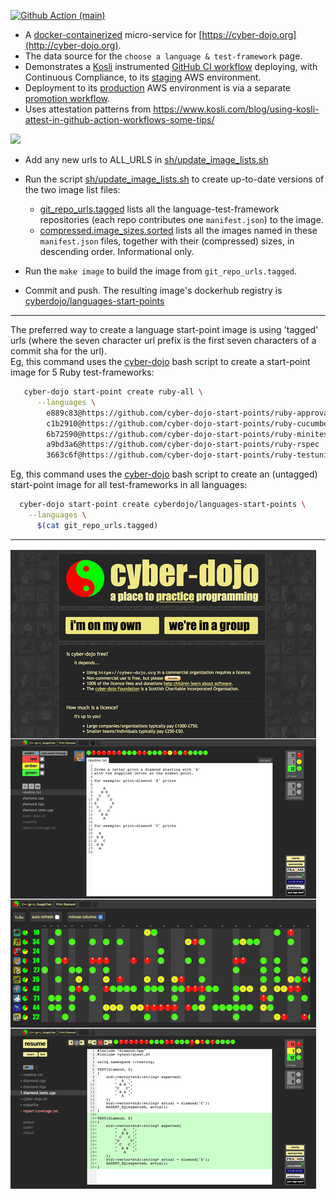 [![Github Action (main)](https://github.com/cyber-dojo/languages-start-points/actions/workflows/main.yml/badge.svg)](https://github.com/cyber-dojo/languages-start-points/actions)

- A [docker-containerized](https://registry.hub.docker.com/r/cyberdojo/languages-start-points) micro-service for [https://cyber-dojo.org](http://cyber-dojo.org).
- The data source for the `choose a language & test-framework` page.
- Demonstrates a [Kosli](https://www.kosli.com/) instrumented [GitHub CI workflow](https://app.kosli.com/cyber-dojo/flows/languages-start-points-ci/trails/) 
  deploying, with Continuous Compliance, to its [staging](https://app.kosli.com/cyber-dojo/environments/aws-beta/snapshots/) AWS environment.
- Deployment to its [production](https://app.kosli.com/cyber-dojo/environments/aws-prod/snapshots/) AWS environment is via a separate [promotion workflow](https://github.com/cyber-dojo/aws-prod-co-promotion).
- Uses attestation patterns from https://www.kosli.com/blog/using-kosli-attest-in-github-action-workflows-some-tips/


<img width="75%" src="https://user-images.githubusercontent.com/252118/97070783-fa349e80-15d2-11eb-85e3-e0a1201be060.png">

- Add any new urls to ALL_URLS in [sh/update_image_lists.sh](https://github.com/cyber-dojo/languages-start-points/blob/master/sh/update_image_lists.sh) 
- Run the script [sh/update_image_lists.sh](https://github.com/cyber-dojo/languages-start-points/blob/master/sh/update_image_lists.sh) to create up-to-date versions of the two image list files:
  - [git_repo_urls.tagged](https://github.com/cyber-dojo/languages-start-points/blob/master/git_repo_urls.tagged) lists all the language-test-framework repositories (each repo contributes one `manifest.json`) to the image.
  - [compressed.image_sizes.sorted](https://github.com/cyber-dojo/languages-start-points/blob/master/compressed.image_sizes.sorted) lists all the images named in these `manifest.json` files, together with their (compressed) sizes, in descending order. Informational only.

- Run the `make image` to build the image from `git_repo_urls.tagged`.
- Commit and push. The resulting image's dockerhub registry is  [cyberdojo/languages-start-points](https://hub.docker.com/r/cyberdojo/languages-start-points/tags)


***

The preferred way to create a language start-point image is using 'tagged' urls (where the seven
character url prefix is the first seven characters of a commit sha for the url).  
Eg, this command uses the [cyber-dojo](https://github.com/cyber-dojo/commander/blob/master/cyber-dojo) bash script to create a start-point image for 5 Ruby test-frameworks:
```bash
   cyber-dojo start-point create ruby-all \
      --languages \
        e889c83@https://github.com/cyber-dojo-start-points/ruby-approval \
        c1b2910@https://github.com/cyber-dojo-start-points/ruby-cucumber \
        6b72590@https://github.com/cyber-dojo-start-points/ruby-minitest \
        a9bd3a6@https://github.com/cyber-dojo-start-points/ruby-rspec    \
        3663c6f@https://github.com/cyber-dojo-start-points/ruby-testunit
```

Eg, this command uses the [cyber-dojo](https://github.com/cyber-dojo/commander/blob/master/cyber-dojo) bash script to create an (untagged) start-point image for all test-frameworks in all languages:
```bash
  cyber-dojo start-point create cyberdojo/languages-start-points \
    --languages \
      $(cat git_repo_urls.tagged)
```

***

![cyber-dojo.org home page](https://github.com/cyber-dojo/cyber-dojo/blob/master/shared/home_page_snapshot.png)
